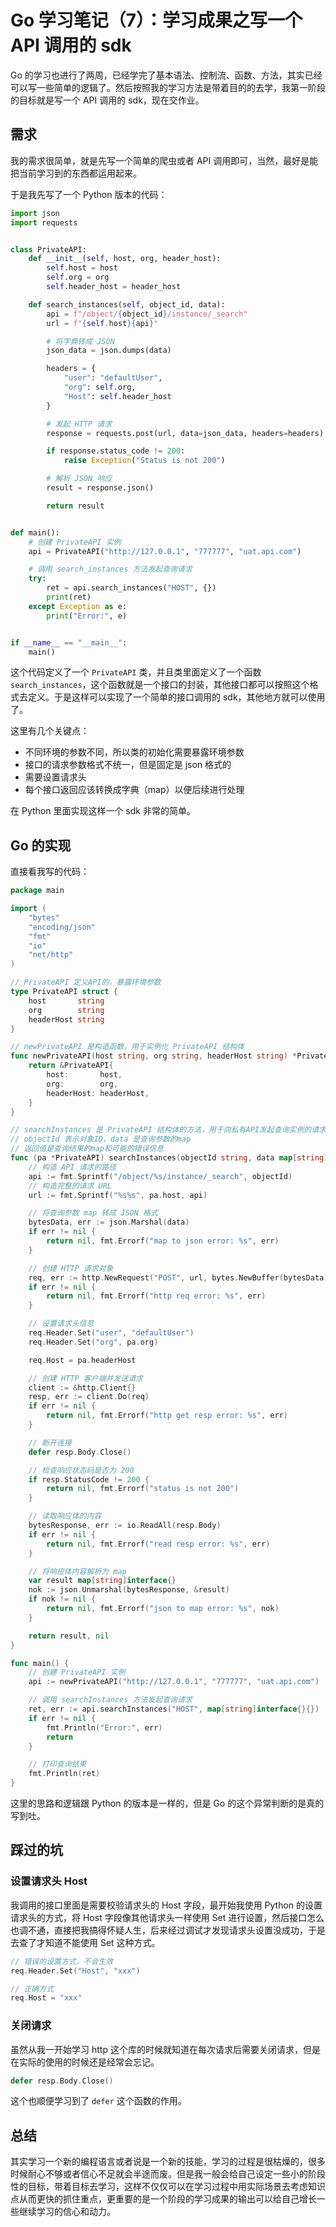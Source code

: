 # Go 学习笔记（7）：学习成果之写一个 API 调用的 sdk

Go 的学习也进行了两周，已经学完了基本语法、控制流、函数、方法，其实已经可以写一些简单的逻辑了。然后按照我的学习方法是带着目的的去学，我第一阶段的目标就是写一个 API 调用的 sdk，现在交作业。

## 需求

我的需求很简单，就是先写一个简单的爬虫或者 API 调用即可，当然，最好是能把当前学习到的东西都运用起来。

于是我先写了一个 Python 版本的代码：

```python
import json
import requests


class PrivateAPI:
    def __init__(self, host, org, header_host):
        self.host = host
        self.org = org
        self.header_host = header_host

    def search_instances(self, object_id, data):
        api = f"/object/{object_id}/instance/_search"
        url = f"{self.host}{api}"

        # 将字典转成 JSON
        json_data = json.dumps(data)

        headers = {
            "user": "defaultUser",
            "org": self.org,
            "Host": self.header_host
        }

        # 发起 HTTP 请求
        response = requests.post(url, data=json_data, headers=headers)

        if response.status_code != 200:
            raise Exception("Status is not 200")

        # 解析 JSON 响应
        result = response.json()

        return result


def main():
    # 创建 PrivateAPI 实例
    api = PrivateAPI("http://127.0.0.1", "777777", "uat.api.com")

    # 调用 search_instances 方法发起查询请求
    try:
        ret = api.search_instances("HOST", {})
        print(ret)
    except Exception as e:
        print("Error:", e)


if __name__ == "__main__":
    main()

```

这个代码定义了一个 `PrivateAPI` 类，并且类里面定义了一个函数 `search_instances`，这个函数就是一个接口的封装，其他接口都可以按照这个格式去定义。于是这样可以实现了一个简单的接口调用的 sdk，其他地方就可以使用了。

这里有几个关键点：

- 不同环境的参数不同，所以类的初始化需要暴露环境参数
- 接口的请求参数格式不统一，但是固定是 json 格式的
- 需要设置请求头
- 每个接口返回应该转换成字典（map）以便后续进行处理

在 Python 里面实现这样一个 sdk 非常的简单。

## Go 的实现

直接看我写的代码：

```go
package main

import (
	"bytes"
	"encoding/json"
	"fmt"
	"io"
	"net/http"
)

// PrivateAPI 定义API的，暴露环境参数
type PrivateAPI struct {
	host       string
	org        string
	headerHost string
}

// newPrivateAPI 是构造函数，用于实例化 PrivateAPI 结构体
func newPrivateAPI(host string, org string, headerHost string) *PrivateAPI {
	return &PrivateAPI{
		host:       host,
		org:        org,
		headerHost: headerHost,
	}
}

// searchInstances 是 PrivateAPI 结构体的方法，用于向私有API发起查询实例的请求
// objectId 表示对象ID，data 是查询参数的map
// 返回值是查询结果的map和可能的错误信息
func (pa *PrivateAPI) searchInstances(objectId string, data map[string]interface{}) (map[string]interface{}, error) {
	// 构造 API 请求的路径
	api := fmt.Sprintf("/object/%s/instance/_search", objectId)
	// 构造完整的请求 URL
	url := fmt.Sprintf("%s%s", pa.host, api)

	// 将查询参数 map 转成 JSON 格式
	bytesData, err := json.Marshal(data)
	if err != nil {
		return nil, fmt.Errorf("map to json error: %s", err)
	}

	// 创建 HTTP 请求对象
	req, err := http.NewRequest("POST", url, bytes.NewBuffer(bytesData))
	if err != nil {
		return nil, fmt.Errorf("http req error: %s", err)
	}

	// 设置请求头信息
	req.Header.Set("user", "defaultUser")
	req.Header.Set("org", pa.org)

	req.Host = pa.headerHost

	// 创建 HTTP 客户端并发送请求
	client := &http.Client{}
	resp, err := client.Do(req)
	if err != nil {
		return nil, fmt.Errorf("http get resp error: %s", err)
	}

	// 断开连接
	defer resp.Body.Close()

	// 检查响应状态码是否为 200
	if resp.StatusCode != 200 {
		return nil, fmt.Errorf("status is not 200")
	}

	// 读取响应体的内容
	bytesResponse, err := io.ReadAll(resp.Body)
	if err != nil {
		return nil, fmt.Errorf("read resp error: %s", err)
	}

	// 将响应体内容解析为 map
	var result map[string]interface{}
	nok := json.Unmarshal(bytesResponse, &result)
	if nok != nil {
		return nil, fmt.Errorf("json to map error: %s", nok)
	}

	return result, nil
}

func main() {
	// 创建 PrivateAPI 实例
	api := newPrivateAPI("http://127.0.0.1", "777777", "uat.api.com")

	// 调用 searchInstances 方法发起查询请求
	ret, err := api.searchInstances("HOST", map[string]interface{}{})
	if err != nil {
		fmt.Println("Error:", err)
		return
	}

	// 打印查询结果
	fmt.Println(ret)
}

```

这里的思路和逻辑跟 Python 的版本是一样的，但是 Go 的这个异常判断的是真的写到吐。

## 踩过的坑

### 设置请求头 Host

我调用的接口里面是需要校验请求头的 Host 字段，最开始我使用 Python 的设置请求头的方式，将 Host 字段像其他请求头一样使用 Set 进行设置，然后接口怎么也调不通，直接把我搞得怀疑人生，后来经过调试才发现请求头设置没成功，于是去查了才知道不能使用 Set 这种方式。

```go
// 错误的设置方式，不会生效
req.Header.Set("Host", "xxx")

// 正确方式
req.Host = "xxx"
```

### 关闭请求

虽然从我一开始学习 http 这个库的时候就知道在每次请求后需要关闭请求，但是在实际的使用的时候还是经常会忘记。

```go
defer resp.Body.Close()
```

这个也顺便学习到了 `defer` 这个函数的作用。

## 总结

其实学习一个新的编程语言或者说是一个新的技能，学习的过程是很枯燥的，很多时候耐心不够或者信心不足就会半途而废。但是我一般会给自己设定一些小的阶段性的目标，带着目标去学习，这样不仅仅可以在学习过程中用实际场景去考虑知识点从而更快的抓住重点，更重要的是一个阶段的学习成果的输出可以给自己增长一些继续学习的信心和动力。